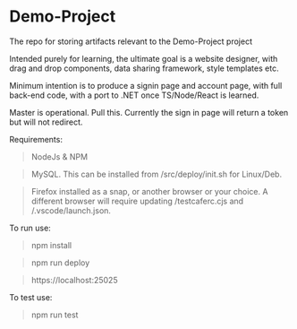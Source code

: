 # Demo-Project
The repo for storing artifacts relevant to the Demo-Project project

Intended purely for learning, the ultimate goal is a website designer, with drag and drop components, data sharing framework, style templates etc.

Minimum intention is to produce a signin page and account page, with full back-end code, with a port to .NET once TS/Node/React is learned.

Master is operational.  Pull this.  Currently the sign in page will return a token but will not redirect.

Requirements:
>NodeJs & NPM

>MySQL.  This can be installed from /src/deploy/init.sh for Linux/Deb.

>Firefox installed as a snap, or another browser or your choice.  A different browser will require updating /testcaferc.cjs and /.vscode/launch.json.

To run use:
>npm install

>npm run deploy

>https://localhost:25025


To test use:
>npm run test
